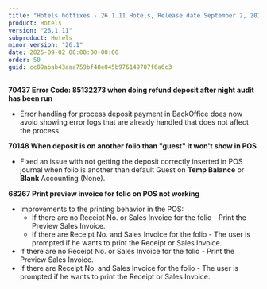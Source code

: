 ```yaml
---
title: "Hotels hotfixes - 26.1.11 Hotels, Release date September 2, 2025 - Hotfixes"
product: Hotels
version: "26.1.11"
subproduct: Hotels
minor_version: "26.1"
date: 2025-09-02 00:00:00+00:00
order: 50
guid: cc09abab43aaa759bf40e045b976149787f6a6c3
---
```


<strong>70437 Error Code: 85132273 when doing refund deposit after night audit has been run</strong>
<ul><li>Error handling for process deposit payment in BackOffice does now avoid showing error logs that are already handled that does not affect the process.</li></ul>
<strong>70148 When deposit is on another folio than "guest" it won't show in POS</strong>
<ul><li>Fixed an issue with not getting the deposit correctly inserted in POS journal when folio is another than default Guest on <b>Temp Balance</b> or <b>Blank</b> Accounting (None).</li></ul>
<strong>68267 Print preview invoice for folio on POS not working</strong>
<ul><li>Improvements to the printing behavior in the POS:<ul><li>If there are no Receipt No. or Sales Invoice for the folio - Print the Preview Sales Invoice.</li><li>If there are Receipt No. and Sales Invoice for the folio - The user is prompted if he wants to print the Receipt or Sales Invoice.</li></ul></li>
<li>If there are no Receipt No. or Sales Invoice for the folio - Print the Preview Sales Invoice.</li>
<li>If there are Receipt No. and Sales Invoice for the folio - The user is prompted if he wants to print the Receipt or Sales Invoice.</li></ul>

